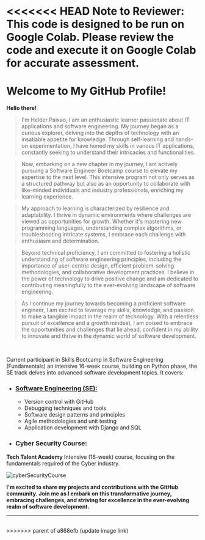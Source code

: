 <<<<<<< HEAD
**Note to Reviewer:**
This code is designed to be run on Google Colab. Please review the code and execute it
on Google Colab for accurate assessment.
=======
# Welcome to My GitHub Profile!

**Hello there!** 

>I'm Helder Paixao, I am an enthusiastic learner passionate about IT applications and software engineering. My journey began as a curious explorer, delving into the depths of technology with an insatiable appetite for knowledge. Through self-learning and hands-on experimentation, I have honed my skills in various IT applications, constantly seeking to understand their intricacies and functionalities.

>Now, embarking on a new chapter in my journey, I am actively pursuing a Software Engineer Bootcamp course to elevate my expertise to the next level. This intensive program not only serves as a structured pathway but also as an opportunity to collaborate with like-minded individuals and industry professionals, enriching my learning experience.

>My approach to learning is characterized by resilience and adaptability. I thrive in dynamic environments where challenges are viewed as opportunities for growth. Whether it's mastering new programming languages, understanding complex algorithms, or troubleshooting intricate systems, I embrace each challenge with enthusiasm and determination.

>Beyond technical proficiency, I am committed to fostering a holistic understanding of software engineering principles, including the importance of user-centric design, efficient problem-solving methodologies, and collaborative development practices. I believe in the power of technology to drive positive change and am dedicated to contributing meaningfully to the ever-evolving landscape of software engineering.

>As I continue my journey towards becoming a proficient software engineer, I am excited to leverage my skills, knowledge, and passion to make a tangible impact in the realm of technology. With a relentless pursuit of excellence and a growth mindset, I am poised to embrace the opportunities and challenges that lie ahead, confident in my ability to innovate and thrive in the dynamic world of software development.

<br>

Current participant in Skills Bootcamp in Software Engineering (Fundamentals) an intensive 16-week course, building on Python phase, the SE track delves into advanced software development topics. It covers:
- ### [Software Engineering (SE):](https://www.hyperiondev.com/portfolio/HP24010013265/)
  - Version control with GitHub
  - Debugging techniques and tools
  - Software design patterns and principles
  - Agile methodologies and unit testing
  - Application development with Django and SQL

- ### Cyber Security Course:
**Tech Talent Academy**
Intensive (16-week) course, focusing on the fundamentals required of the Cyber industry.

![cyberSecurityCourse](https://github.com/HelderGavazi/Helder_Paixao/blob/248eccf007d182de53e7e7e2ea31eb1e9f89f1dc/Screenshot%20(26).png)

**I'm excited to share my projects and contributions with the GitHub community.  Join me as I embark on this transformative journey, embracing challenges, and striving for excellence in the ever-evolving realm of software development.**

<hr><br>
>>>>>>> parent of a868efb (update image link)
